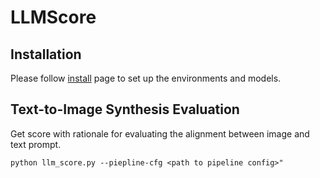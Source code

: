 # LLMScore



## Installation
Please follow [install](INSTALL.md) page to set up the environments and models.

## Text-to-Image Synthesis Evaluation
Get score with rationale for evaluating the alignment between image and text prompt.
```
python llm_score.py --piepline-cfg <path to pipeline config>"
```